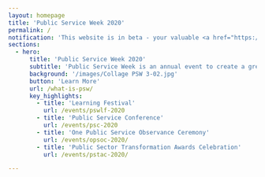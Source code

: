 ```yaml
---
layout: homepage
title: 'Public Service Week 2020'
permalink: /
notification: 'This website is in beta - your valuable <a href="https://www.google.com">feedback</a> will help us in improving it.'
sections:
  - hero:
      title: 'Public Service Week 2020'
      subtitle: 'Public Service Week is an annual event to create a greater appreciation for the work of the Public Service while inspiring public officers to live out her values and ethos. Public Service Week 2020 will run from 8 - 31 October.'
      background: '/images/Collage PSW 3-02.jpg'
      button: 'Learn More'
      url: /what-is-psw/
      key_highlights:
        - title: 'Learning Festival'
          url: /events/pswlf-2020
        - title: 'Public Service Conference'
          url: /events/psc-2020
        - title: 'One Public Service Observance Ceremony'
          url: /events/opsoc-2020/
        - title: 'Public Sector Transformation Awards Celebration'
          url: /events/pstac-2020/

---
```



<!-- Type your notification here - the notification bar will not appear if this is empty. For other changes, refer to _data/homepage.yml to edit the homepage 
###### This website is in beta - your valuable [feedback](https://form.sg/#!/forms/govtech/5a9ce876b3a3b6006e6b8335){:target="_blank"} will help us in improving it.
-->
